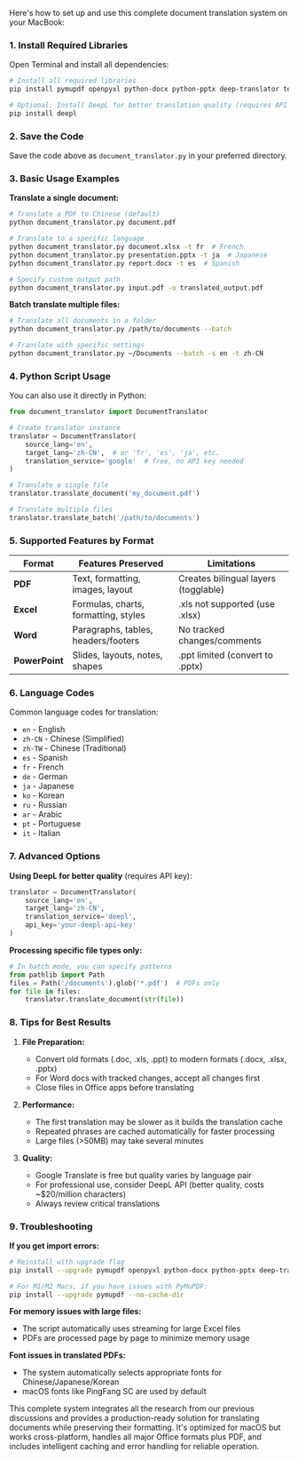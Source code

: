 
Here's how to set up and use this complete document translation system on your MacBook:

### 1. **Install Required Libraries**

Open Terminal and install all dependencies:

```bash
# Install all required libraries
pip install pymupdf openpyxl python-docx python-pptx deep-translator tenacity

# Optional: Install DeepL for better translation quality (requires API key)
pip install deepl
```

### 2. **Save the Code**

Save the code above as `document_translator.py` in your preferred directory.

### 3. **Basic Usage Examples**

**Translate a single document:**
```bash
# Translate a PDF to Chinese (default)
python document_translator.py document.pdf

# Translate to a specific language
python document_translator.py document.xlsx -t fr  # French
python document_translator.py presentation.pptx -t ja  # Japanese
python document_translator.py report.docx -t es  # Spanish

# Specify custom output path
python document_translator.py input.pdf -o translated_output.pdf
```

**Batch translate multiple files:**
```bash
# Translate all documents in a folder
python document_translator.py /path/to/documents --batch

# Translate with specific settings
python document_translator.py ~/Documents --batch -s en -t zh-CN
```

### 4. **Python Script Usage**

You can also use it directly in Python:

```python
from document_translator import DocumentTranslator

# Create translator instance
translator = DocumentTranslator(
    source_lang='en',
    target_lang='zh-CN',  # or 'fr', 'es', 'ja', etc.
    translation_service='google'  # free, no API key needed
)

# Translate a single file
translator.translate_document('my_document.pdf')

# Translate multiple files
translator.translate_batch('/path/to/documents')
```

### 5. **Supported Features by Format**

| Format | Features Preserved | Limitations |
|--------|-------------------|-------------|
| **PDF** | Text, formatting, images, layout | Creates bilingual layers (togglable) |
| **Excel** | Formulas, charts, formatting, styles | .xls not supported (use .xlsx) |
| **Word** | Paragraphs, tables, headers/footers | No tracked changes/comments |
| **PowerPoint** | Slides, layouts, notes, shapes | .ppt limited (convert to .pptx) |

### 6. **Language Codes**

Common language codes for translation:
- `en` - English
- `zh-CN` - Chinese (Simplified)
- `zh-TW` - Chinese (Traditional)
- `es` - Spanish
- `fr` - French
- `de` - German
- `ja` - Japanese
- `ko` - Korean
- `ru` - Russian
- `ar` - Arabic
- `pt` - Portuguese
- `it` - Italian

### 7. **Advanced Options**

**Using DeepL for better quality** (requires API key):
```python
translator = DocumentTranslator(
    source_lang='en',
    target_lang='zh-CN',
    translation_service='deepl',
    api_key='your-deepl-api-key'
)
```

**Processing specific file types only:**
```python
# In batch mode, you can specify patterns
from pathlib import Path
files = Path('/documents').glob('*.pdf')  # PDFs only
for file in files:
    translator.translate_document(str(file))
```

### 8. **Tips for Best Results**

1. **File Preparation:**
   - Convert old formats (.doc, .xls, .ppt) to modern formats (.docx, .xlsx, .pptx)
   - For Word docs with tracked changes, accept all changes first
   - Close files in Office apps before translating

2. **Performance:**
   - The first translation may be slower as it builds the translation cache
   - Repeated phrases are cached automatically for faster processing
   - Large files (>50MB) may take several minutes

3. **Quality:**
   - Google Translate is free but quality varies by language pair
   - For professional use, consider DeepL API (better quality, costs ~$20/million characters)
   - Always review critical translations

### 9. **Troubleshooting**

**If you get import errors:**
```bash
# Reinstall with upgrade flag
pip install --upgrade pymupdf openpyxl python-docx python-pptx deep-translator

# For M1/M2 Macs, if you have issues with PyMuPDF:
pip install --upgrade pymupdf --no-cache-dir
```

**For memory issues with large files:**
- The script automatically uses streaming for large Excel files
- PDFs are processed page by page to minimize memory usage

**Font issues in translated PDFs:**
- The system automatically selects appropriate fonts for Chinese/Japanese/Korean
- macOS fonts like PingFang SC are used by default

This complete system integrates all the research from our previous discussions and provides a production-ready solution for translating documents while preserving their formatting. It's optimized for macOS but works cross-platform, handles all major Office formats plus PDF, and includes intelligent caching and error handling for reliable operation.